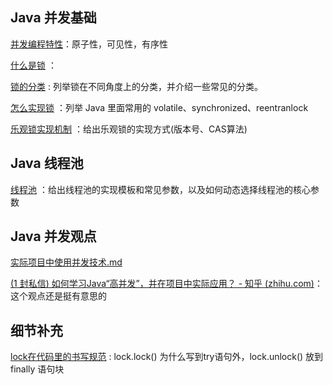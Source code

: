 ## Java 并发基础

[并发编程特性](https://javaguide.cn/java/concurrent/jmm.html#再看并发编程三个重要特性)：原子性，可见性，有序性

[什么是锁](什么是锁.md) ：

[锁的分类](锁的分类.md) : 列举锁在不同角度上的分类，并介绍一些常见的分类。

[怎么实现锁](怎么实现锁.md) ：列举 Java 里面常用的 volatile、synchronized、reentranlock

[乐观锁实现机制](乐观锁实现机制.md) ：给出乐观锁的实现方式(版本号、CAS算法)



## Java 线程池

 [线程池](线程池.md) ：给出线程池的实现模板和常见参数，以及如何动态选择线程池的核心参数





## Java 并发观点

 [实际项目中使用并发技术.md](实际项目中使用并发技术.md) 

[(1 封私信) 如何学习Java“高并发”，并在项目中实际应用？ - 知乎 (zhihu.com)](https://www.zhihu.com/question/64948142)： 这个观点还是挺有意思的





## 细节补充

 [lock在代码里的书写规范](lock在代码里的书写规范.md) : lock.lock() 为什么写到try语句外，lock.unlock() 放到 finally 语句块 